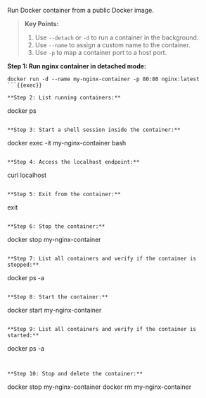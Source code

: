 Run Docker container from a public Docker image.

> **Key Points:**  
> 1. Use `--detach` or `-d` to run a container in the background.  
> 2. Use `--name` to assign a custom name to the container.  
> 3. Use `-p` to map a container port to a host port.


**Step 1: Run nginx container in detached mode:**

```
docker run -d --name my-nginx-container -p 80:80 nginx:latest
```{{exec}}

**Step 2: List running containers:**

```
docker ps
```{{exec}}

**Step 3: Start a shell session inside the container:**

```
docker exec -it my-nginx-container bash
```{{exec}}

**Step 4: Access the localhost endpoint:**

```
curl localhost
```{{exec}}

**Step 5: Exit from the container:**

```
exit
```{{exec}}

**Step 6: Stop the container:**

```
docker stop my-nginx-container
```{{exec}}

**Step 7: List all containers and verify if the container is stopped:**

```
docker ps -a
```{{exec}}

**Step 8: Start the container:**

```
docker start my-nginx-container
```{{exec}}

**Step 9: List all containers and verify if the container is started:**

```
docker ps -a
```{{exec}}


**Step 10: Stop and delete the container:**

```
docker stop my-nginx-container
docker rm my-nginx-container
```{{exec}}